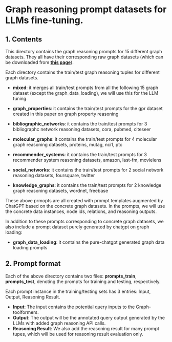 # Graph reasoning prompt datasets for LLMs fine-tuning. 

## 1. Contents

This directory contains the graph reasoning prompts for 15 different graph datasets. They all have their corresponding raw graph datasets (which can be downloaded from [**this page**](https://github.com/jwzhanggy/Graph_Toolformer/tree/main/Graph_Toolformer_Package#graph-datasets-used-in-graph-toolformer)).

Each directory contains the train/test graph reasoning tuples for different graph datasets.

- **mixed**: it merges all train/test prompts from all the following 15 graph dataset (except the graph_data_loading), we will use this for the LLM tuning.



- **graph_properties**: it contains the train/test prompts for the gpr dataset created in this paper on graph property reasoning
- **bibliographic_networks**: it contains the train/test prompts for 3 bibliographc network reasoning datasets, cora, pubmed, citeseer
- **molecular_graphs**: it contains the train/test prompts for 4 molecular graph reasoning datasets, proteins, mutag, nci1, ptc
- **recommender_systems**: it contains the train/test prompts for 3 recommender system reasoning datasets, amazon, last-fm, movielens
- **social_networks**: it contains the train/test prompts for 2 social network reasoning datasets, foursquare, twitter
- **knowledge_graphs**: it contains the train/test prompts for 2 knowledge graph reasoning datasets, wordnet, freebase

These above prmopts are all created with prompt templates augmented by ChatGPT based on the concrete graph datasets. In the prompts, we will use the concrete data instances, node ids, relations, and reasoning outputs. 

In addition to these prompts corresponding to concrete graph datasets, we also include a prompt dataset purely generated by chatgpt on graph loading:

- **graph_data_loading**: it contains the pure-chatgpt generated graph data loading prompts

## 2. Prompt format

Each of the above directory contains two files: **prompts_train**, **prompts_test**, denoting the prompts for training and testing, respectively.

Each prompt instance in the training/testing sets has 3 entries: Input, Output, Reasoning Result.

- **Input**: The input contains the potential query inputs to the Graph-toolformers.
- **Output**: The output will be the annotated query output generated by the LLMs with added graph reasoning API calls.
- **Reasoning Result**: We also add the reasoning result for many prompt tupes, which will be used for reasoning result evaluation only.
